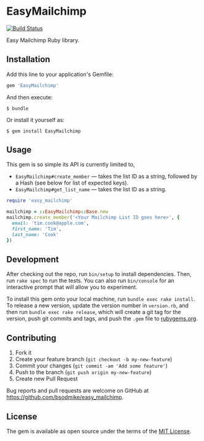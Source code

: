 # EasyMailchimp

[![Build Status](https://travis-ci.org/bsodmike/easy_mailchimp.svg?branch=master)](https://travis-ci.org/bsodmike/easy_mailchimp)

Easy Mailchimp Ruby library.

## Installation

Add this line to your application's Gemfile:

```ruby
gem 'EasyMailchimp'
```

And then execute:

    $ bundle

Or install it yourself as:

    $ gem install EasyMailchimp

## Usage

This gem is so simple its API is currently limited to,

* `EasyMailchimp#create_member` &mdash; takes the list ID as a string, followed
  by a Hash (see below for list of expected keys).
* `EasyMailchimp#get_list_name` &mdash; takes the list ID as a string.

```ruby
require 'easy_mailchimp'

mailchimp = ::EasyMailchimp::Base.new
mailchimp.create_member('<Your Mailchimp List ID goes here>', {
  email: 'tim.cook@apple.com',
  first_name: 'Tim',
  last_name: 'Cook'
})
```

## Development

After checking out the repo, run `bin/setup` to install dependencies. Then, run `rake spec` to run the tests. You can also run `bin/console` for an interactive prompt that will allow you to experiment.

To install this gem onto your local machine, run `bundle exec rake install`. To release a new version, update the version number in `version.rb`, and then run `bundle exec rake release`, which will create a git tag for the version, push git commits and tags, and push the `.gem` file to [rubygems.org](https://rubygems.org).

## Contributing

1. Fork it
2. Create your feature branch (`git checkout -b my-new-feature`)
3. Commit your changes (`git commit -am 'Add some feature'`)
4. Push to the branch (`git push origin my-new-feature`)
5. Create new Pull Request

Bug reports and pull requests are welcome on GitHub at https://github.com/bsodmike/easy_mailchimp.


## License

The gem is available as open source under the terms of the [MIT License](http://opensource.org/licenses/MIT).

